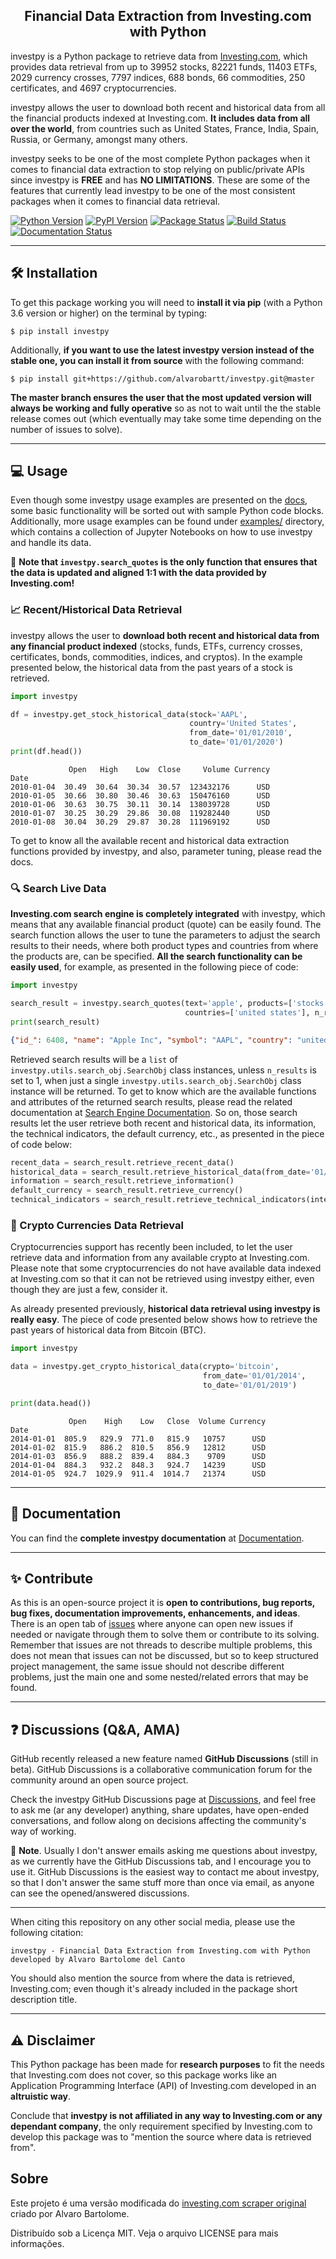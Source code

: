 <h2 align="center">Financial Data Extraction from Investing.com with Python</h2>

investpy is a Python package to retrieve data from [Investing.com](https://www.investing.com/), which provides data retrieval 
from up to 39952 stocks, 82221 funds, 11403 ETFs, 2029 currency crosses, 7797 indices, 688 bonds, 66 commodities, 250 certificates, 
and 4697 cryptocurrencies.

investpy allows the user to download both recent and historical data from all the financial products indexed at Investing.com. 
**It includes data from all over the world**, from countries such as United States, France, India, Spain, Russia, or Germany, 
amongst many others.

investpy seeks to be one of the most complete Python packages when it comes to financial data extraction to stop relying 
on public/private APIs since investpy is **FREE** and has **NO LIMITATIONS**. These are some of the features that currently lead 
investpy to be one of the most consistent packages when it comes to financial data retrieval.

[![Python Version](https://img.shields.io/pypi/pyversions/investpy.svg)](https://pypi.org/project/investpy/)
[![PyPI Version](https://img.shields.io/pypi/v/investpy.svg)](https://pypi.org/project/investpy/)
[![Package Status](https://img.shields.io/pypi/status/investpy.svg)](https://pypi.org/project/investpy/)
[![Build Status](https://github.com/alvarobartt/investpy/workflows/run_tests/badge.svg)](https://github.com/alvarobartt/investpy/actions?query=workflow%3Arun_tests)
[![Documentation Status](https://readthedocs.org/projects/investpy/badge/?version=latest)](https://investpy.readthedocs.io/)

---

## :hammer_and_wrench: Installation

To get this package working you will need to **install it via pip** (with a Python 3.6 version or higher) on the terminal by typing:

``$ pip install investpy``

Additionally, **if you want to use the latest investpy version instead of the stable one, you can install it from source** with the following command:

``$ pip install git+https://github.com/alvarobartt/investpy.git@master``

**The master branch ensures the user that the most updated version will always be working and fully operative** so as not to wait until the 
the stable release comes out (which eventually may take some time depending on the number of issues to solve).

---

## :computer: Usage

Even though some investpy usage examples are presented on the [docs](https://investpy.readthedocs.io/usage.html), 
some basic functionality will be sorted out with sample Python code blocks. Additionally, more usage examples 
can be found under [examples/](https://github.com/alvarobartt/investpy/tree/master/examples) directory, which 
contains a collection of Jupyter Notebooks on how to use investpy and handle its data.

:pushpin: __Note that `investpy.search_quotes` is the only function that ensures that the data is updated and aligned 1:1 with
the data provided by Investing.com!__

### :chart_with_upwards_trend: Recent/Historical Data Retrieval

investpy allows the user to **download both recent and historical data from any financial product indexed** 
(stocks, funds, ETFs, currency crosses, certificates, bonds, commodities, indices, and cryptos). In 
the example presented below, the historical data from the past years of a stock is retrieved. 

```python
import investpy

df = investpy.get_stock_historical_data(stock='AAPL',
                                        country='United States',
                                        from_date='01/01/2010',
                                        to_date='01/01/2020')
print(df.head())
```
```{r, engine='python', count_lines}
             Open   High    Low  Close     Volume Currency
Date                                                      
2010-01-04  30.49  30.64  30.34  30.57  123432176      USD
2010-01-05  30.66  30.80  30.46  30.63  150476160      USD
2010-01-06  30.63  30.75  30.11  30.14  138039728      USD
2010-01-07  30.25  30.29  29.86  30.08  119282440      USD
2010-01-08  30.04  30.29  29.87  30.28  111969192      USD
```

To get to know all the available recent and historical data extraction functions provided by 
investpy, and also, parameter tuning, please read the docs.

### :mag: Search Live Data

**Investing.com search engine is completely integrated** with investpy, which means that any available 
financial product (quote) can be easily found. The search function allows the user to tune the parameters 
to adjust the search results to their needs, where both product types and countries from where the 
products are, can be specified. **All the search functionality can be easily used**, for example, as 
presented in the following piece of code:

```python
import investpy

search_result = investpy.search_quotes(text='apple', products=['stocks'],
                                       countries=['united states'], n_results=1)
print(search_result)
```
```json
{"id_": 6408, "name": "Apple Inc", "symbol": "AAPL", "country": "united states", "tag": "/equities/apple-computer-inc", "pair_type": "stocks", "exchange": "NASDAQ"}
```

Retrieved search results will be a `list` of `investpy.utils.search_obj.SearchObj` class instances, unless
`n_results` is set to 1, when just a single `investpy.utils.search_obj.SearchObj` class instance will be returned.
To get to know which are the available functions and attributes of the returned search results, please read the related 
documentation at [Search Engine Documentation](https://investpy.readthedocs.io/search_api.html). So on, those 
search results let the user retrieve both recent and historical data, its information, the technical indicators,
the default currency, etc., as presented in the piece of code below:

```python
recent_data = search_result.retrieve_recent_data()
historical_data = search_result.retrieve_historical_data(from_date='01/01/2019', to_date='01/01/2020')
information = search_result.retrieve_information()
default_currency = search_result.retrieve_currency()
technical_indicators = search_result.retrieve_technical_indicators(interval='daily')
```

### :money_with_wings: Crypto Currencies Data Retrieval

Cryptocurrencies support has recently been included, to let the user retrieve data and information from any 
available crypto at Investing.com. Please note that some cryptocurrencies do not have available data indexed 
at Investing.com so that it can not be retrieved using investpy either, even though they are just a few, 
consider it.

As already presented previously, **historical data retrieval using investpy is really easy**. The piece of code 
presented below shows how to retrieve the past years of historical data from Bitcoin (BTC).

```python
import investpy

data = investpy.get_crypto_historical_data(crypto='bitcoin',
                                           from_date='01/01/2014',
                                           to_date='01/01/2019')

print(data.head())
```
```{r, engine='python', count_lines}
             Open    High    Low   Close  Volume Currency
Date                                                     
2014-01-01  805.9   829.9  771.0   815.9   10757      USD
2014-01-02  815.9   886.2  810.5   856.9   12812      USD
2014-01-03  856.9   888.2  839.4   884.3    9709      USD
2014-01-04  884.3   932.2  848.3   924.7   14239      USD
2014-01-05  924.7  1029.9  911.4  1014.7   21374      USD
```

---

## :open_book: Documentation

You can find the **complete investpy documentation** at [Documentation](https://investpy.readthedocs.io/).

---

## :sparkles: Contribute

As this is an open-source project it is **open to contributions, bug reports, bug fixes, documentation improvements, 
enhancements, and ideas**. There is an open tab of [issues](https://github.com/alvarobartt/investpy/issues) where 
anyone can open new issues if needed or navigate through them to solve them or contribute to its solving. 
Remember that issues are not threads to describe multiple problems, this does not mean that issues can not 
be discussed, but so to keep structured project management, the same issue should not describe different 
problems, just the main one and some nested/related errors that may be found.

---

## :question: Discussions (Q&A, AMA)

GitHub recently released a new feature named __GitHub Discussions__ (still in beta). GitHub Discussions is a 
collaborative communication forum for the community around an open source project.

Check the investpy GitHub Discussions page at [Discussions](https://github.com/alvarobartt/investpy/discussions), 
and feel free to ask me (ar any developer) anything, share updates, have open-ended conversations, and follow along 
on decisions affecting the community's way of working.

:pushpin: __Note__. Usually I don't answer emails asking me questions about investpy, as we currently have the
GitHub Discussions tab, and I encourage you to use it. GitHub Discussions is the easiest way to contact me about 
investpy, so that I don't answer the same stuff more than once via email, as anyone can see the opened/answered
discussions.

---


When citing this repository on any other social media, please use the following citation:

```
investpy - Financial Data Extraction from Investing.com with Python developed by Alvaro Bartolome del Canto
```

You should also mention the source from where the data is retrieved, Investing.com; even though it's already
included in the package short description title.

---

## :warning: Disclaimer

This Python package has been made for **research purposes** to fit the needs that Investing.com does not cover, 
so this package works like an Application Programming Interface (API) of Investing.com developed in an **altruistic way**.

Conclude that **investpy is not affiliated in any way to Investing.com or any dependant company**, the only 
requirement specified by Investing.com to develop this package was to "mention the source where data is 
retrieved from".

## Sobre

Este projeto é uma versão modificada do [investing.com scraper original](https://github.com/alvarobartt/investpy) criado por Alvaro Bartolome.

Distribuído sob a Licença MIT. Veja o arquivo LICENSE para mais informações.
